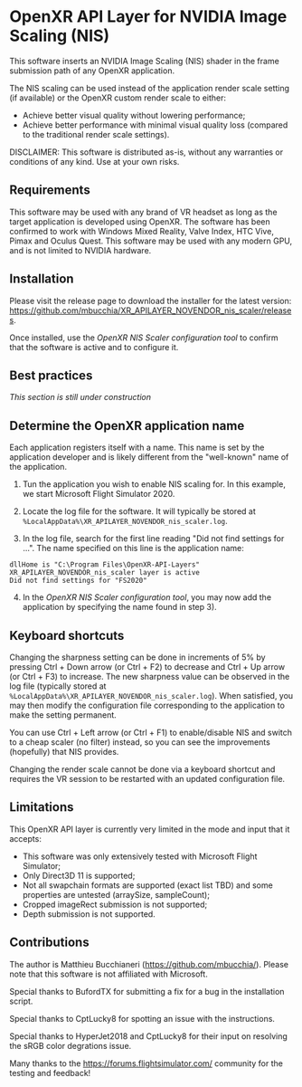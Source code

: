# OpenXR API Layer for NVIDIA Image Scaling (NIS)

This software inserts an NVIDIA Image Scaling (NIS) shader in the frame submission path of any OpenXR application.

The NIS scaling can be used instead of the application render scale setting (if available) or the OpenXR custom render scale to either:

- Achieve better visual quality without lowering performance;
- Achieve better performance with minimal visual quality loss (compared to the traditional render scale settings).

DISCLAIMER: This software is distributed as-is, without any warranties or conditions of any kind. Use at your own risks.

## Requirements

This software may be used with any brand of VR headset as long as the target application is developed using OpenXR. The software has been confirmed to work with Windows Mixed Reality, Valve Index, HTC Vive, Pimax and Oculus Quest.
This software may be used with any modern GPU, and is not limited to NVIDIA hardware.

## Installation

Please visit the release page to download the installer for the latest version: https://github.com/mbucchia/XR_APILAYER_NOVENDOR_nis_scaler/releases.

Once installed, use the _OpenXR NIS Scaler configuration tool_ to confirm that the software is active and to configure it.

## Best practices

_This section is still under construction_

## Determine the OpenXR application name

Each application registers itself with a name. This name is set by the application developer and is likely different from the "well-known" name of the application.

1. Tun the application you wish to enable NIS scaling for. In this example, we start Microsoft Flight Simulator 2020.

2. Locate the log file for the software. It will typically be stored at `%LocalAppData%\XR_APILAYER_NOVENDOR_nis_scaler.log`.

3. In the log file, search for the first line reading "Did not find settings for ...". The name specified on this line is the application name:

```
dllHome is "C:\Program Files\OpenXR-API-Layers"
XR_APILAYER_NOVENDOR_nis_scaler layer is active
Did not find settings for "FS2020"
```

4. In the _OpenXR NIS Scaler configuration tool_, you may now add the application by specifying the name found in step 3).

## Keyboard shortcuts

Changing the sharpness setting can be done in increments of 5% by pressing Ctrl + Down arrow (or Ctrl + F2) to decrease and Ctrl + Up arrow (or Ctrl + F3) to increase. The new sharpness value can be observed in the log file (typically stored at `%LocalAppData%\XR_APILAYER_NOVENDOR_nis_scaler.log`). When satisfied, you may then modify the configuration file corresponding to the application to make the setting permanent.

You can use Ctrl + Left arrow (or Ctrl + F1) to enable/disable NIS and switch to a cheap scaler (no filter) instead, so you can see the improvements (hopefully) that NIS provides.

Changing the render scale cannot be done via a keyboard shortcut and requires the VR session to be restarted with an updated configuration file.

## Limitations

This OpenXR API layer is currently very limited in the mode and input that it accepts:

* This software was only extensively tested with Microsoft Flight Simulator;
* Only Direct3D 11 is supported;
* Not all swapchain formats are supported (exact list TBD) and some properties are untested (arraySize, sampleCount);
* Cropped imageRect submission is not supported;
* Depth submission is not supported.

## Contributions

The author is Matthieu Bucchianeri (https://github.com/mbucchia/). Please note that this software is not affiliated with Microsoft.

Special thanks to BufordTX for submitting a fix for a bug in the installation script.

Special thanks to CptLucky8 for spotting an issue with the instructions.

Special thanks to HyperJet2018 and CptLucky8 for their input on resolving the sRGB color degrations issue.

Many thanks to the https://forums.flightsimulator.com/ community for the testing and feedback!
